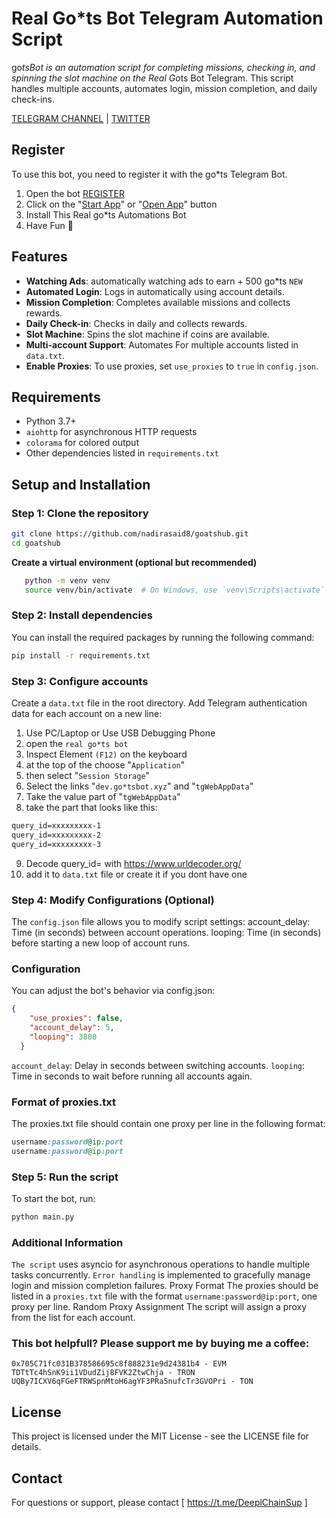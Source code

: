 # Real Go*ts Bot Telegram Automation Script

go*tsBot is an automation script for completing missions, checking in, and spinning the slot machine on the Real Go*ts Bot Telegram. This script handles multiple accounts, automates login, mission completion, and daily check-ins.

[TELEGRAM CHANNEL](https://t.me/Deeplchain) | [TWITTER](https://x.com/itsjaw_real)

## Register

To use this bot, you need to register it with the go*ts Telegram Bot. 

1. Open the bot [REGISTER](https://t.me/realgoats_bot/run?startapp=99effa5e-ac44-4be5-8f0d-64cf69f796e9)
2. Click on the "[Start App](https://t.me/realgoats_bot/run?startapp=99effa5e-ac44-4be5-8f0d-64cf69f796e9)" or "[Open App]([url](https://t.me/realgoats_bot/run?startapp=99effa5e-ac44-4be5-8f0d-64cf69f796e9))" button
3. Install This Real go*ts Automations Bot
4. Have Fun 🦈

## Features
- **Watching Ads**: automatically watching ads to earn + 500 go*ts `NEW`
- **Automated Login**: Logs in automatically using account details.
- **Mission Completion**: Completes available missions and collects rewards.
- **Daily Check-in**: Checks in daily and collects rewards.
- **Slot Machine**: Spins the slot machine if coins are available.
- **Multi-account Support**: Automates For multiple accounts listed in `data.txt`.
- **Enable Proxies**: To use proxies, set `use_proxies` to `true` in `config.json`.

## Requirements

- Python 3.7+
- `aiohttp` for asynchronous HTTP requests
- `colorama` for colored output
- Other dependencies listed in `requirements.txt`

## Setup and Installation

### Step 1: Clone the repository
```bash
git clone https://github.com/nadirasaid8/goatshub.git
cd goatshub
```
**Create a virtual environment (optional but recommended)**

 ```bash
    python -m venv venv
    source venv/bin/activate  # On Windows, use `venv\Scripts\activate`
 ```
### Step 2: Install dependencies
You can install the required packages by running the following command:

```bash
pip install -r requirements.txt
```

### Step 3: Configure accounts
Create a `data.txt` file in the root directory.
Add Telegram authentication data for each account on a new line:

1. Use PC/Laptop or Use USB Debugging Phone
2. open the `real go*ts bot`
3. Inspect Element `(F12)` on the keyboard
4. at the top of the choose "`Application`" 
5. then select "`Session Storage`" 
6. Select the links "`dev.go*tsbot.xyz`" and "`tgWebAppData`"
7. Take the value part of "`tgWebAppData`"
8. take the part that looks like this: 

```txt 
query_id=xxxxxxxxx-1
query_id=xxxxxxxxx-2
query_id=xxxxxxxxx-3
```
9. Decode query_id= with https://www.urldecoder.org/
10. add it to `data.txt` file or create it if you dont have one

### Step 4: Modify Configurations (Optional)
The `config.json` file allows you to modify script settings:
account_delay: Time (in seconds) between account operations.
looping: Time (in seconds) before starting a new loop of account runs.

### Configuration
You can adjust the bot's behavior via config.json:

```json
{
    "use_proxies": false,
    "account_delay": 5,
    "looping": 3800
  }  
```
`account_delay`: Delay in seconds between switching accounts.
`looping`: Time in seconds to wait before running all accounts again.

### Format of proxies.txt
The proxies.txt file should contain one proxy per line in the following format:

```ruby
username:password@ip:port
username:password@ip:port
```

### Step 5: Run the script
To start the bot, run:

```bash
python main.py
```

### Additional Information
`The script` uses asyncio for asynchronous operations to handle multiple tasks concurrently.
`Error handling` is implemented to gracefully manage login and mission completion failures.
Proxy Format The proxies should be listed in a `proxies.txt` file with the format `username:password@ip:port`, one proxy per line.
Random Proxy Assignment The script will assign a proxy from the list for each account.

### This bot helpfull?  Please support me by buying me a coffee: 
```
0x705C71fc031B378586695c8f888231e9d24381b4 - EVM
TDTtTc4hSnK9ii1VDudZij8FVK2ZtwChja - TRON
UQBy7ICXV6qFGeFTRWSpnMtoH6agYF3PRa5nufcTr3GVOPri - TON
```

## License
This project is licensed under the MIT License - see the LICENSE file for details.

## Contact
For questions or support, please contact [ https://t.me/DeeplChainSup ]
